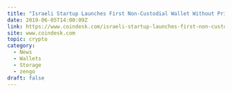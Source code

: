 ```yaml
---
title: "Israeli Startup Launches First Non-Custodial Wallet Without Private Keys"
date: 2019-06-05T14:00:09Z
link: https://www.coindesk.com/israeli-startup-launches-first-non-custodial-wallet-without-private-keys?utm_medium=RSS&utm_source=hune
site: www.coindesk.com
topic: crypto
category:
  - News
  - Wallets
  - Storage
  - zengo
draft: false
---
```

